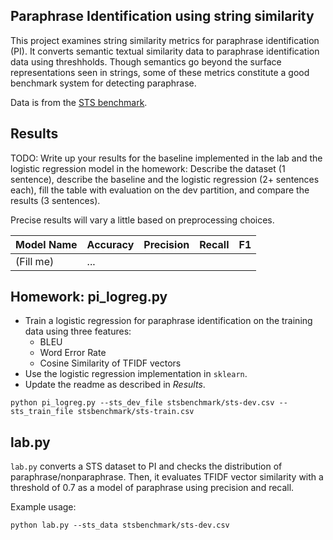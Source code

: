 Paraphrase Identification using string similarity
---------------------------------------------------

This project examines string similarity metrics for paraphrase identification (PI).
It converts semantic textual similarity data to paraphrase identification data using threshholds.
Though semantics go beyond the surface representations seen in strings, some of these
metrics constitute a good benchmark system for detecting paraphrase.


Data is from the [STS benchmark](http://ixa2.si.ehu.es/stswiki/index.php/STSbenchmark).

## Results

TODO: Write up your results for the baseline implemented in the lab and the logistic regression model in the homework:
Describe the dataset (1 sentence),
describe the baseline and the logistic regression (2+ sentences each), 
fill the table with evaluation on the dev partition,
and compare the results (3 sentences).

Precise results will vary a little based on preprocessing choices.


| Model Name | Accuracy | Precision | Recall | F1|
| ---------- | -------- | --------- | ------- | ---|
| (Fill me) | ...




## Homework: pi_logreg.py

* Train a logistic regression for paraphrase identification on the training data using three features:
    - BLEU
    - Word Error Rate
    - Cosine Similarity of TFIDF vectors
* Use the logistic regression implementation in `sklearn`.
* Update the readme as described in *Results*.

`python pi_logreg.py --sts_dev_file stsbenchmark/sts-dev.csv --sts_train_file stsbenchmark/sts-train.csv`

## lab.py

`lab.py` converts a STS dataset to PI and checks the distribution of paraphrase/nonparaphrase.
Then, it evaluates TFIDF vector similarity with a threshold of 0.7 as a model of paraphrase
using precision and recall.

Example usage:

`python lab.py --sts_data stsbenchmark/sts-dev.csv`



